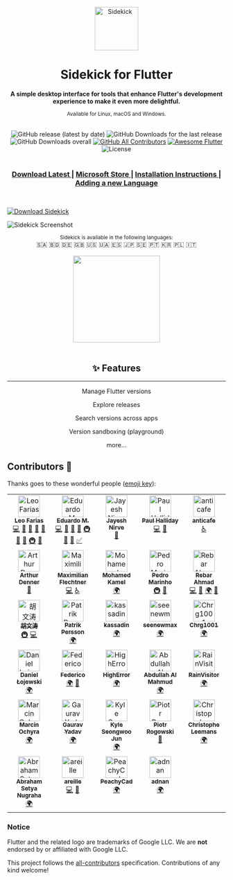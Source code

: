 <p align="center"><img src="/assets/svgs/3D-icon.svg" alt="Sidekick" width="100"></p>

<h1 align="center">Sidekick for Flutter</h1>
 
<div align="center">
  <strong>A simple desktop interface for tools that enhance Flutter's development experience to make it even more delightful.</strong>
  
  <sub>Available for Linux, macOS and Windows.</sub>
</div>

<br>


<div align="center">
  <img alt="GitHub release (latest by date)" src="https://img.shields.io/github/v/release/fluttertools/sidekick?style=flat-square">
  <img alt="GitHub Downloads for the last release" src="https://img.shields.io/github/downloads/fluttertools/sidekick/latest/total?label=Downloads%20for%20the%20latest%20release&style=flat-square">
  <img alt="GitHub Downloads overall" src="https://img.shields.io/github/downloads/fluttertools/sidekick/total?label=Overall%20Downloads&style=flat-square">
  <a href="https://github.com/fluttertools/sidekick/graphs/contributors"><img alt="GitHub All Contributors" src="https://img.shields.io/github/all-contributors/fluttertools/sidekick?style=flat-square"></a>
  <a href="https://github.com/Solido/awesome-flutter"><img alt="Awesome Flutter" src="https://img.shields.io/badge/awesome-flutter-purple?longCache=true&style=flat-square"></a>
  <img alt="License" src="https://img.shields.io/github/license/fluttertools/sidekick?color=orange&style=flat-square">
 </div>
 
 <br>

<div align="center">
  <h3>
    <a href="https://github.com/fluttertools/sidekick/releases/latest">
      Download Latest
    </a>
    <span> | </span>
    <a href="https://www.microsoft.com/store/productId/9NZ54K8CW0WG">
      Microsoft Store
    </a>
    <span> | </span>
    <a href="https://github.com/fluttertools/sidekick/wiki/Installing">
      Installation Instructions
    </a>
    <span> | </span>
    <a href="https://github.com/fluttertools/sidekick/wiki/Internationalization#adding-a-language">
      Adding a new Language
    </a>
  </h3>
</div>

<br>

[![Download Sidekick](https://github.com/fluttertools/sidekick/blob/main/assets/promo-gh/download-banner.png?raw=true)](https://github.com/fluttertools/sidekick/releases/latest)

![Sidekick Screenshot](https://github.com/fluttertools/sidekick/blob/main/assets/promo-gh/screenshot.png?raw=true)


<div align="center">
  <sub>Sidekick is available in the following languages:</sub>
 <br>
    🇸🇦
    🇧🇩
    🇩🇪
    🇬🇧
    🇺🇸
    🇺🇦
    🇪🇸
    🇯🇵
    🇸🇪
    🇵🇹
    🇰🇷
    🇵🇱
    🇮🇹
</div>

 <br>


<div align="center">
  <a href="https://www.microsoft.com/store/productId/9NZ54K8CW0WG"><img src="https://getbadgecdn.azureedge.net/images/English_L.png" width="200" /></a>
 <br>
 </div>
 
 <br>
 
 <div align="center">

## ✨ Features
___
Manage Flutter versions

Explore releases

Search versions across apps

Version sandboxing (playground)

more...

</div>

## Contributors 🎉

Thanks goes to these wonderful people ([emoji key](https://allcontributors.org/docs/en/emoji-key)):

<!-- ALL-CONTRIBUTORS-LIST:START - Do not remove or modify this section -->
<!-- prettier-ignore-start -->
<!-- markdownlint-disable -->
<table>
  <tbody>
    <tr>
      <td align="center" valign="top" width="20%"><a href="https://github.com/leoafarias"><img src="https://avatars.githubusercontent.com/u/435833?v=4?s=50" width="50px;" alt="Leo Farias"/><br /><sub><b>Leo Farias</b></sub></a><br /><a href="https://github.com/fluttertools/sidekick/commits?author=leoafarias" title="Code">💻</a> <a href="#ideas-leoafarias" title="Ideas, Planning, & Feedback">🤔</a> <a href="#design-leoafarias" title="Design">🎨</a> <a href="https://github.com/fluttertools/sidekick/commits?author=leoafarias" title="Documentation">📖</a> <a href="#maintenance-leoafarias" title="Maintenance">🚧</a> <a href="#question-leoafarias" title="Answering Questions">💬</a> <a href="https://github.com/fluttertools/sidekick/issues?q=author%3Aleoafarias" title="Bug reports">🐛</a> <a href="#infra-leoafarias" title="Infrastructure (Hosting, Build-Tools, etc)">🚇</a> <a href="#projectManagement-leoafarias" title="Project Management">📆</a></td>
      <td align="center" valign="top" width="20%"><a href="http://eduardom.dev"><img src="https://avatars.githubusercontent.com/u/29983481?v=4?s=50" width="50px;" alt="Eduardo M."/><br /><sub><b>Eduardo M.</b></sub></a><br /><a href="https://github.com/fluttertools/sidekick/commits?author=aguilaair" title="Code">💻</a> <a href="#ideas-aguilaair" title="Ideas, Planning, & Feedback">🤔</a> <a href="https://github.com/fluttertools/sidekick/commits?author=aguilaair" title="Documentation">📖</a> <a href="https://github.com/fluttertools/sidekick/issues?q=author%3Aaguilaair" title="Bug reports">🐛</a> <a href="#infra-aguilaair" title="Infrastructure (Hosting, Build-Tools, etc)">🚇</a> <a href="#maintenance-aguilaair" title="Maintenance">🚧</a> <a href="https://github.com/fluttertools/sidekick/pulls?q=is%3Apr+reviewed-by%3Aaguilaair" title="Reviewed Pull Requests">👀</a> <a href="#tutorial-aguilaair" title="Tutorials">✅</a></td>
      <td align="center" valign="top" width="20%"><a href="http://technodisaster.wtf"><img src="https://avatars.githubusercontent.com/u/52817235?v=4?s=50" width="50px;" alt="Jayesh Nirve"/><br /><sub><b>Jayesh Nirve</b></sub></a><br /><a href="#maintenance-Techno-Disaster" title="Maintenance">🚧</a></td>
      <td align="center" valign="top" width="20%"><a href="https://youtube.com/c/PaulHalliday"><img src="https://avatars.githubusercontent.com/u/19576417?v=4?s=50" width="50px;" alt="Paul Halliday"/><br /><sub><b>Paul Halliday</b></sub></a><br /><a href="https://github.com/fluttertools/sidekick/commits?author=PaulHalliday" title="Code">💻</a> <a href="https://github.com/fluttertools/sidekick/issues?q=author%3APaulHalliday" title="Bug reports">🐛</a></td>
      <td align="center" valign="top" width="20%"><a href="https://github.com/anticafe"><img src="https://avatars.githubusercontent.com/u/340836?v=4?s=50" width="50px;" alt="anticafe"/><br /><sub><b>anticafe</b></sub></a><br /><a href="#a11y-anticafe" title="Accessibility">️️️️♿️</a></td>
    </tr>
    <tr>
      <td align="center" valign="top" width="20%"><a href="https://linktr.ee/arthurdenner"><img src="https://avatars.githubusercontent.com/u/13774309?v=4?s=50" width="50px;" alt="Arthur Denner"/><br /><sub><b>Arthur Denner</b></sub></a><br /><a href="https://github.com/fluttertools/sidekick/issues?q=author%3Aarthurdenner" title="Bug reports">🐛</a></td>
      <td align="center" valign="top" width="20%"><a href="https://github.com/MaximilianFlechtner"><img src="https://avatars.githubusercontent.com/u/66118057?v=4?s=50" width="50px;" alt="Maximilian Flechtner"/><br /><sub><b>Maximilian Flechtner</b></sub></a><br /><a href="https://github.com/fluttertools/sidekick/commits?author=MaximilianFlechtner" title="Code">💻</a> <a href="#a11y-MaximilianFlechtner" title="Accessibility">️️️️♿️</a></td>
      <td align="center" valign="top" width="20%"><a href="https://github.com/kamel912"><img src="https://avatars.githubusercontent.com/u/23658096?v=4?s=50" width="50px;" alt="Mohamed Kamel"/><br /><sub><b>Mohamed Kamel</b></sub></a><br /><a href="#translation-kamel912" title="Translation">🌍</a></td>
      <td align="center" valign="top" width="20%"><a href="https://pedroermarinho.github.io"><img src="https://avatars.githubusercontent.com/u/29618874?v=4?s=50" width="50px;" alt="Pedro Marinho"/><br /><sub><b>Pedro Marinho</b></sub></a><br /><a href="#infra-pedroermarinho" title="Infrastructure (Hosting, Build-Tools, etc)">🚇</a> <a href="#ideas-pedroermarinho" title="Ideas, Planning, & Feedback">🤔</a></td>
      <td align="center" valign="top" width="20%"><a href="http://ahmadre.com"><img src="https://avatars.githubusercontent.com/u/18512224?v=4?s=50" width="50px;" alt="Rebar Ahmad"/><br /><sub><b>Rebar Ahmad</b></sub></a><br /><a href="https://github.com/fluttertools/sidekick/commits?author=Ahmadre" title="Code">💻</a> <a href="https://github.com/fluttertools/sidekick/commits?author=Ahmadre" title="Documentation">📖</a> <a href="#translation-Ahmadre" title="Translation">🌍</a> <a href="https://github.com/fluttertools/sidekick/issues?q=author%3AAhmadre" title="Bug reports">🐛</a></td>
    </tr>
    <tr>
      <td align="center" valign="top" width="20%"><a href="https://github.com/Hu-Wentao"><img src="https://avatars.githubusercontent.com/u/35894003?v=4?s=50" width="50px;" alt="胡文涛"/><br /><sub><b>胡文涛</b></sub></a><br /><a href="#infra-Hu-Wentao" title="Infrastructure (Hosting, Build-Tools, etc)">🚇</a> <a href="https://github.com/fluttertools/sidekick/commits?author=Hu-Wentao" title="Code">💻</a></td>
      <td align="center" valign="top" width="20%"><a href="http://www.brimir.eu"><img src="https://avatars.githubusercontent.com/u/8105390?v=4?s=50" width="50px;" alt="Patrik Persson"/><br /><sub><b>Patrik Persson</b></sub></a><br /><a href="#translation-broderbluff" title="Translation">🌍</a></td>
      <td align="center" valign="top" width="20%"><a href="http://kassadin.github.io/"><img src="https://avatars.githubusercontent.com/u/1104051?v=4?s=50" width="50px;" alt="kassadin"/><br /><sub><b>kassadin</b></sub></a><br /><a href="#translation-kassadin" title="Translation">🌍</a></td>
      <td align="center" valign="top" width="20%"><a href="http://petner.kr"><img src="https://avatars.githubusercontent.com/u/37838834?v=4?s=50" width="50px;" alt="seenewmax"/><br /><sub><b>seenewmax</b></sub></a><br /><a href="#translation-seenewmax" title="Translation">🌍</a></td>
      <td align="center" valign="top" width="20%"><a href="https://github.com/Chrg1001"><img src="https://avatars.githubusercontent.com/u/40189653?v=4?s=50" width="50px;" alt="Chrg1001"/><br /><sub><b>Chrg1001</b></sub></a><br /><a href="#translation-Chrg1001" title="Translation">🌍</a></td>
    </tr>
    <tr>
      <td align="center" valign="top" width="20%"><a href="https://github.com/LosDanieloss"><img src="https://avatars.githubusercontent.com/u/10536371?v=4?s=50" width="50px;" alt="Daniel Łojewski"/><br /><sub><b>Daniel Łojewski</b></sub></a><br /><a href="#translation-LosDanieloss" title="Translation">🌍</a></td>
      <td align="center" valign="top" width="20%"><a href="http://federicoviceconti.com"><img src="https://avatars.githubusercontent.com/u/25590766?v=4?s=50" width="50px;" alt="Federico"/><br /><sub><b>Federico</b></sub></a><br /><a href="#translation-federicoviceconti" title="Translation">🌍</a> <a href="https://github.com/fluttertools/sidekick/issues?q=author%3Afedericoviceconti" title="Bug reports">🐛</a></td>
      <td align="center" valign="top" width="20%"><a href="https://github.com/HighError"><img src="https://avatars.githubusercontent.com/u/46526245?v=4?s=50" width="50px;" alt="HighError"/><br /><sub><b>HighError</b></sub></a><br /><a href="#translation-HighError" title="Translation">🌍</a></td>
      <td align="center" valign="top" width="20%"><a href="http://g.dev/abdullahalmahmud"><img src="https://avatars.githubusercontent.com/u/53822204?v=4?s=50" width="50px;" alt="Abdullah Al Mahmud"/><br /><sub><b>Abdullah Al Mahmud</b></sub></a><br /><a href="#translation-its-me-mahmud" title="Translation">🌍</a></td>
      <td align="center" valign="top" width="20%"><a href="https://github.com/abc873693"><img src="https://avatars.githubusercontent.com/u/15196250?v=4?s=50" width="50px;" alt="RainVisitor"/><br /><sub><b>RainVisitor</b></sub></a><br /><a href="#translation-abc873693" title="Translation">🌍</a></td>
    </tr>
    <tr>
      <td align="center" valign="top" width="20%"><a href="https://github.com/m-ochyra"><img src="https://avatars.githubusercontent.com/u/5583015?v=4?s=50" width="50px;" alt="Marcin Ochyra"/><br /><sub><b>Marcin Ochyra</b></sub></a><br /><a href="#translation-m-ochyra" title="Translation">🌍</a></td>
      <td align="center" valign="top" width="20%"><a href="http://gaurav.my.id"><img src="https://avatars.githubusercontent.com/u/51997260?v=4?s=50" width="50px;" alt="Gaurav Yadav"/><br /><sub><b>Gaurav Yadav</b></sub></a><br /><a href="#translation-gauravmehta13" title="Translation">🌍</a></td>
      <td align="center" valign="top" width="20%"><a href="https://seongxwoo.notion.site/Kyle-b49a1520f7ea4d5a86acedcf201129f6"><img src="https://avatars.githubusercontent.com/u/16515307?v=4?s=50" width="50px;" alt="Kyle Seongwoo Jun"/><br /><sub><b>Kyle Seongwoo Jun</b></sub></a><br /><a href="#translation-kyle-seongwoo-jun" title="Translation">🌍</a></td>
      <td align="center" valign="top" width="20%"><a href="http://hypertuner.cloud"><img src="https://avatars.githubusercontent.com/u/3144291?v=4?s=50" width="50px;" alt="Piotr Rogowski"/><br /><sub><b>Piotr Rogowski</b></sub></a><br /><a href="#maintenance-karniv00l" title="Maintenance">🚧</a></td>
      <td align="center" valign="top" width="20%"><a href="https://backpackmeet.tourdumondiste.com"><img src="https://avatars.githubusercontent.com/u/2006567?v=4?s=50" width="50px;" alt="Christophe Leemans"/><br /><sub><b>Christophe Leemans</b></sub></a><br /><a href="#translation-Gerfaut" title="Translation">🌍</a></td>
    </tr>
    <tr>
      <td align="center" valign="top" width="20%"><a href="https://github.com/abrahamSN"><img src="https://avatars.githubusercontent.com/u/13744168?v=4?s=50" width="50px;" alt="Abraham Setya Nugraha"/><br /><sub><b>Abraham Setya Nugraha</b></sub></a><br /><a href="#translation-abrahamSN" title="Translation">🌍</a></td>
      <td align="center" valign="top" width="20%"><a href="https://github.com/areille"><img src="https://avatars.githubusercontent.com/u/32739983?v=4?s=50" width="50px;" alt="areille"/><br /><sub><b>areille</b></sub></a><br /><a href="https://github.com/fluttertools/sidekick/commits?author=areille" title="Code">💻</a> <a href="#maintenance-areille" title="Maintenance">🚧</a></td>
      <td align="center" valign="top" width="20%"><a href="https://github.com/PeachyCad"><img src="https://avatars.githubusercontent.com/u/65190267?v=4?s=50" width="50px;" alt="PeachyCad"/><br /><sub><b>PeachyCad</b></sub></a><br /><a href="#translation-PeachyCad" title="Translation">🌍</a></td>
      <td align="center" valign="top" width="20%"><a href="https://github.com/adnanjpg"><img src="https://avatars.githubusercontent.com/u/54329101?v=4?s=50" width="50px;" alt="adnan "/><br /><sub><b>adnan </b></sub></a><br /><a href="#translation-adnanjpg" title="Translation">🌍</a></td>
    </tr>
  </tbody>
</table>

<!-- markdownlint-restore -->
<!-- prettier-ignore-end -->

<!-- ALL-CONTRIBUTORS-LIST:END -->

### Notice
Flutter and the related logo are trademarks of Google LLC. We are **not** endorsed by or affiliated with Google LLC.

This project follows the [all-contributors](https://github.com/all-contributors/all-contributors) specification. Contributions of any kind welcome!

